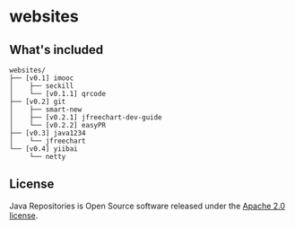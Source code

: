 # websites

## What's included
```
websites/
├── [v0.1] imooc
│    ├── seckill
│    └── [v0.1.1] qrcode
├── [v0.2] git
│    ├── smart-new
│    ├── [v0.2.1] jfreechart-dev-guide
│    └── [v0.2.2] easyPR
├── [v0.3] java1234
│    └── jfreechart
└── [v0.4] yiibai
     └── netty
```

## License
Java Repositories is Open Source software released under the [Apache 2.0 license](http://www.apache.org/licenses/LICENSE-2.0.html).